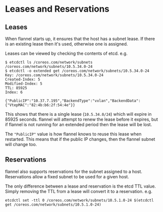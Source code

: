 # Leases and Reservations

## Leases

When flannel starts up, it ensures that the host has a subnet lease. If there is
an existing lease then it's used, otherwise one is assigned.

Leases can be viewed by checking the contents of etcd. e.g.

```
$ etcdctl ls /coreos.com/network/subnets            
/coreos.com/network/subnets/10.5.34.0-24
$ etcdctl -o extended get /coreos.com/network/subnets/10.5.34.0-24
Key: /coreos.com/network/subnets/10.5.34.0-24
Created-Index: 5
Modified-Index: 5
TTL: 85925
Index: 6

{"PublicIP":"10.37.7.195","BackendType":"vxlan","BackendData":{"VtepMAC":"82:4b:b6:2f:54:4e"}}
```

This shows that there is a single lease (`10.5.34.0/24`) which will expire in 85925 seconds. flannel will attempt to renew the lease before it expires, but if flannel is not running for an extended period then the lease will be lost.

The `"PublicIP"` value is how flannel knows to reuse this lease when restarted. 
This means that if the public IP changes, then the flannel subnet will change too.

## Reservations

flannel also supports reservations for the subnet assigned to a host. Reservations
allow a fixed subnet to be used for a given host.

The only difference between a lease and reservation is the etcd TTL value. Simply 
removing the TTL from a lease will convert it to a reservation. e.g.

```
etcdctl set -ttl 0 /coreos.com/network/subnets/10.5.1.0-24 $(etcdctl get /coreos.com/network/subnets/10.5.1.0-24)
```
